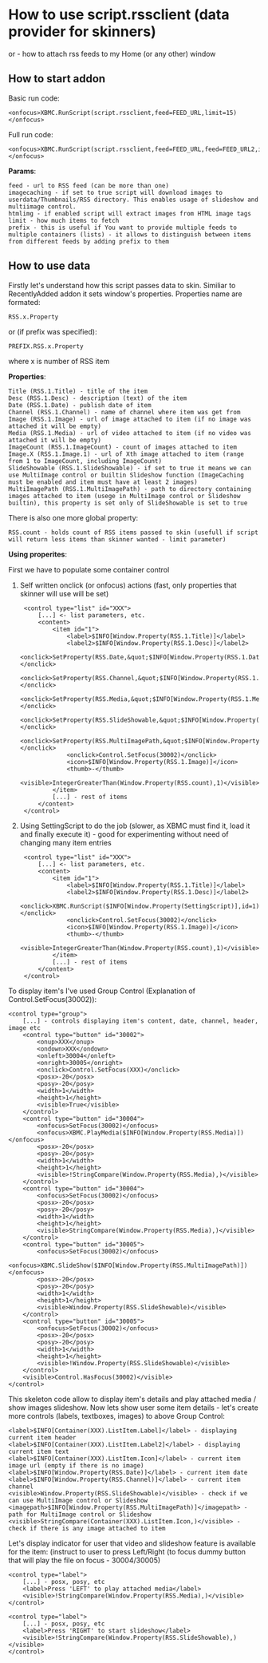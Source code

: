 # How to use script.rssclient (data provider for skinners)

or - how to attach rss feeds to my Home (or any other) window

## How to start addon

Basic run code:

	<onfocus>XBMC.RunScript(script.rssclient,feed=FEED_URL,limit=15)</onfocus>
	
Full run code:

	<onfocus>XBMC.RunScript(script.rssclient,feed=FEED_URL,feed=FEED_URL2,imagecaching=TRUE|FALSE,htmlimg=TRUE|FALSE,limit=15,prefix=PREFIX)</onfocus>
	
**Params**:

	feed - url to RSS feed (can be more than one)
	imagecaching - if set to true script will download images to userdata/Thumbnails/RSS directory. This enables usage of slideshow and multiimage control.
	htmlimg - if enabled script will extract images from HTML image tags
	limit - how much items to fetch
	prefix - this is useful if You want to provide multiple feeds to multiple containers (lists) - it allows to distinguish between items from different feeds by adding prefix to them

## How to use data

Firstly let's understand how this script passes data to skin. Similiar to RecentlyAdded addon it sets window's properties. Properties name are formated:

	RSS.x.Property
	
or (if prefix was specified):

	PREFIX.RSS.x.Property
	
where x is number of RSS item

**Properties**:

	Title (RSS.1.Title) - title of the item
	Desc (RSS.1.Desc) - description (text) of the item
	Date (RSS.1.Date) - publish date of item
	Channel (RSS.1.Channel) - name of channel where item was get from
	Image (RSS.1.Image) - url of image attached to item (if no image was attached it will be empty)
	Media (RSS.1.Media) - url of video attached to item (if no video was attached it will be empty)
	ImageCount (RSS.1.ImageCount) - count of images attached to item
	Image.X (RSS.1.Image.1) - url of Xth image attached to item (range from 1 to ImageCount, including ImageCount)
	SlideShowable (RSS.1.SlideShowable) - if set to true it means we can use MultiImage control or builtin Slideshow function (ImageCaching must be enabled and item must have at least 2 images)
	MultiImagePath (RSS.1.MultiImagePath) - path to directory containing images attached to item (usege in MultiImage control or Slideshow builtin), this property is set only of SlideShowable is set to true

There is also one more global property:

	RSS.count - holds count of RSS items passed to skin (usefull if script will return less items than skinner wanted - limit parameter)
	
**Using properites**:

First we have to populate some container control

1. Self written onclick (or onfocus) actions (fast, only properties that skinner will use will be set)

		<control type="list" id="XXX">
			[...] <- list parameters, etc.
			<content>
				<item id="1">
					<label>$INFO[Window.Property(RSS.1.Title)]</label>
					<label2>$INFO[Window.Property(RSS.1.Desc)]</label2>
					<onclick>SetProperty(RSS.Date,&quot;$INFO[Window.Property(RSS.1.Date)]&quot;)</onclick>
					<onclick>SetProperty(RSS.Channel,&quot;$INFO[Window.Property(RSS.1.Channel)]&quot;)</onclick>
					<onclick>SetProperty(RSS.Media,&quot;$INFO[Window.Property(RSS.1.Media)]&quot;)</onclick>
					<onclick>SetProperty(RSS.SlideShowable,&quot;$INFO[Window.Property(RSS.1.SlideShowable)]&quot;)</onclick>
					<onclick>SetProperty(RSS.MultiImagePath,&quot;$INFO[Window.Property(RSS.1.MultiImagePath)]&quot;)</onclick>
					<onclick>Control.SetFocus(30002)</onclick>
					<icon>$INFO[Window.Property(RSS.1.Image)]</icon>
					<thumb>-</thumb>
					<visible>IntegerGreaterThan(Window.Property(RSS.count),1)</visible>
				</item>
				[...] - rest of items
			</content>
		</control>

2. Using SettingScript to do the job (slower, as XBMC must find it, load it and finally execute it) - good for experimenting without need of changing many item entries

		<control type="list" id="XXX">
			[...] <- list parameters, etc.
			<content>
				<item id="1">
					<label>$INFO[Window.Property(RSS.1.Title)]</label>
					<label2>$INFO[Window.Property(RSS.1.Desc)]</label2>
					<onclick>XBMC.RunScript($INFO[Window.Property(SettingScript)],id=1)</onclick>
					<onclick>Control.SetFocus(30002)</onclick>
					<icon>$INFO[Window.Property(RSS.1.Image)]</icon>
					<thumb>-</thumb>
					<visible>IntegerGreaterThan(Window.Property(RSS.count),1)</visible>
				</item>
				[...] - rest of items
			</content>
		</control>
	
To display item's I've used Group Control (Explanation of <onclick>Control.SetFocus(30002)</onclick>):

	<control type="group">
		[...] - controls displaying item's content, date, channel, header, image etc
		<control type="button" id="30002">
			<onup>XXX</onup>
			<ondown>XXX</ondown>
			<onleft>30004</onleft>
			<onright>30005</onright>
			<onclick>Control.SetFocus(XXX)</onclick>
			<posx>-20</posx>
			<posy>-20</posy>
			<width>1</width>
			<height>1</height>
			<visible>True</visible>
		</control>
		<control type="button" id="30004">
			<onfocus>SetFocus(30002)</onfocus>
			<onfocus>XBMC.PlayMedia($INFO[Window.Property(RSS.Media)])</onfocus>
			<posx>-20</posx>
			<posy>-20</posy>
			<width>1</width>
			<height>1</height>
			<visible>!StringCompare(Window.Property(RSS.Media),)</visible>
		</control>
		<control type="button" id="30004">
			<onfocus>SetFocus(30002)</onfocus>
			<posx>-20</posx>
			<posy>-20</posy>
			<width>1</width>
			<height>1</height>
			<visible>StringCompare(Window.Property(RSS.Media),)</visible>
		</control>
		<control type="button" id="30005">
			<onfocus>SetFocus(30002)</onfocus>
			<onfocus>XBMC.SlideShow($INFO[Window.Property(RSS.MultiImagePath)])</onfocus>
			<posx>-20</posx>
			<posy>-20</posy>
			<width>1</width>
			<height>1</height>
			<visible>Window.Property(RSS.SlideShowable)</visible>
		</control>
		<control type="button" id="30005">
			<onfocus>SetFocus(30002)</onfocus>
			<posx>-20</posx>
			<posy>-20</posy>
			<width>1</width>
			<height>1</height>
			<visible>!Window.Property(RSS.SlideShowable)</visible>
		</control>
		<visible>Control.HasFocus(30002)</visible>
	</control>
	
This skeleton code allow to display item's details and play attached media / show images slideshow. Now lets show user some item details - let's create more controls (labels, textboxes, images) to above Group Control:

	<label>$INFO[Container(XXX).ListItem.Label]</label> - displaying current item header
	<label>$INFO[Container(XXX).ListItem.Label2]</label> - displaying current item text
	<label>$INFO[Container(XXX).ListItem.Icon]</label> - current item image url (empty if there is no image)
	<label>$INFO[Window.Property(RSS.Date)]</label> - current item date
	<label>$INFO[Window.Property(RSS.Channel)]</label> - current item channel
	<visible>Window.Property(RSS.SlideShowable)</visible> - check if we can use MultiImage control or Slideshow 
	<imagepath>$INFO[Window.Property(RSS.MultiImagePath)]</imagepath> - path for MultiImage control or Slideshow
	<visible>StringCompare(Container(XXX).ListItem.Icon,)</visible> - check if there is any image attached to item

Let's display indicator for user that video and slideshow feature is available for the item: (instruct to user to press Left/Right (to focus dummy button that will play the file on focus - <onleft>30004</onleft>/<onright>30005</onright>) 

	<control type="label">
		[...] - posx, posy, etc
		<label>Press 'LEFT' to play attached media</label>
		<visible>!StringCompare(Window.Property(RSS.Media),)</visible>
	</control>

	<control type="label">
		[...] - posx, posy, etc
		<label>Press 'RIGHT' to start slideshow</label>
		<visible>!StringCompare(Window.Property(RSS.SlideShowable),)</visible>
	</control>
	